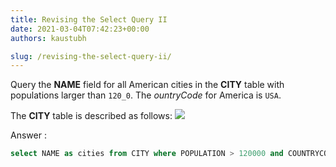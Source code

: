 ```yaml
---
title: Revising the Select Query II
date: 2021-03-04T07:42:23+00:00
authors: kaustubh

slug: /revising-the-select-query-ii/
---
```

Query the **NAME** field for all American cities in the **CITY** table with populations larger than `120_0`. The _ountryCode_ for America is `USA`.

The **CITY** table is described as follows:
![](https://kaustubhk24.netlify.app/imgs/wp-content/uploads/2021/03/1449729804-f21d187d0f-CITY-1.jpg) 

Answer :

```sql title="SQL"
select NAME as cities from CITY where POPULATION > 120000 and COUNTRYCODE='USA' ;
```